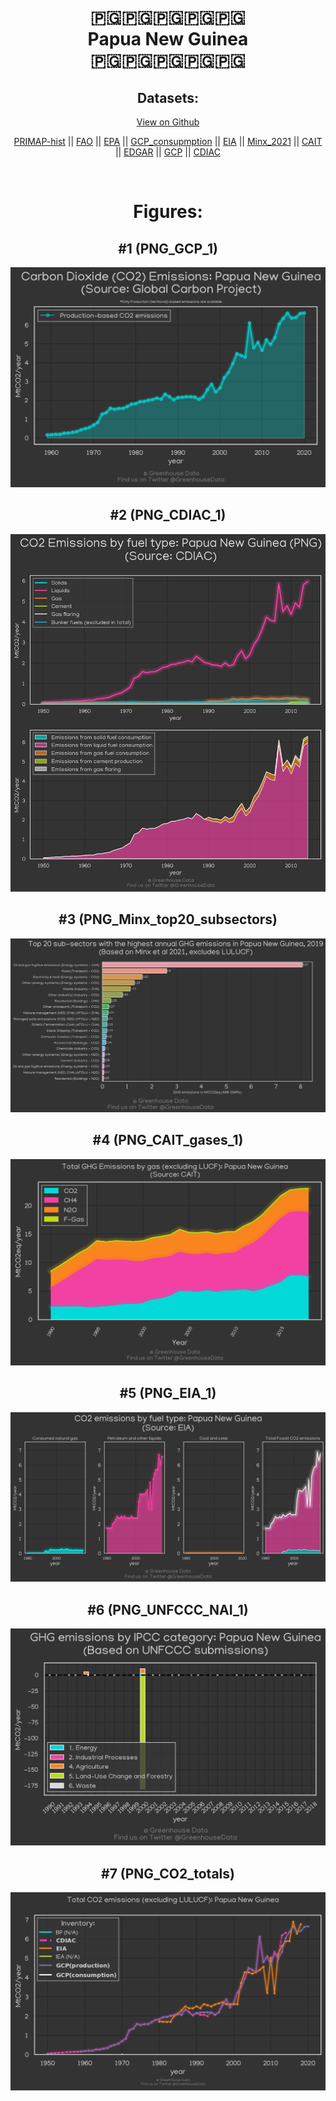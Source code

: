 
<center>
<h1 align="center">
🇵🇬🇵🇬🇵🇬🇵🇬🇵🇬
<br>
Papua New Guinea
<br>
🇵🇬🇵🇬🇵🇬🇵🇬🇵🇬
</h1>
<h2>Datasets:</h2>
<p><a href="https://github.com/dquintani/GreenhouseData/tree/master/country_data/PNG_Papua New Guinea/data">View on Github</a>
<br></p><p><a href="data/PNG_PRIMAP-hist.csv">PRIMAP-hist</a> || <a href="data/PNG_FAO.csv">FAO</a> || <a href="data/PNG_EPA.csv">EPA</a> || <a href="data/PNG_GCP_consupmption.csv">GCP_consupmption</a> || <a href="data/PNG_EIA.csv">EIA</a> || <a href="data/PNG_Minx_2021.csv">Minx_2021</a> || <a href="data/PNG_CAIT.csv">CAIT</a> || <a href="data/PNG_EDGAR.csv">EDGAR</a> || <a href="data/PNG_GCP.csv">GCP</a> || <a href="data/PNG_CDIAC.csv">CDIAC</a></p><p><br></p>
<h1>Figures:</h1><h2>#1 (PNG_GCP_1)</h2>
<p><img alt="" src="figures/PNG_GCP_1.png" /></p><h2>#2 (PNG_CDIAC_1)</h2>
<p><img alt="" src="figures/PNG_CDIAC_1.png" /></p><h2>#3 (PNG_Minx_top20_subsectors)</h2>
<p><img alt="" src="figures/PNG_Minx_top20_subsectors.png" /></p><h2>#4 (PNG_CAIT_gases_1)</h2>
<p><img alt="" src="figures/PNG_CAIT_gases_1.png" /></p><h2>#5 (PNG_EIA_1)</h2>
<p><img alt="" src="figures/PNG_EIA_1.png" /></p><h2>#6 (PNG_UNFCCC_NAI_1)</h2>
<p><img alt="" src="figures/PNG_UNFCCC_NAI_1.png" /></p><h2>#7 (PNG_CO2_totals)</h2>
<p><img alt="" src="figures/PNG_CO2_totals.png" /></p>